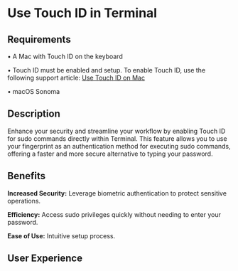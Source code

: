 <!--touchid sudo biometric password-->
# Use Touch ID in Terminal

## Requirements
• A Mac with Touch ID on the keyboard

• Touch ID must be enabled and setup.
To enable Touch ID, use the following support article: [Use Touch ID on Mac](https://support.apple.com/guide/mac-help/use-touch-id-mchl16fbf90a/mac)

• macOS Sonoma

## Description
Enhance your security and streamline your workflow by enabling Touch ID for sudo commands directly within Terminal. This feature allows you to use your fingerprint as an authentication method for executing sudo commands, offering a faster and more secure alternative to typing your password.

## Benefits

**Increased Security:** Leverage biometric authentication to protect sensitive operations.

**Efficiency:** Access sudo privileges quickly without needing to enter your password.

**Ease of Use:** Intuitive setup process.

## User Experience

